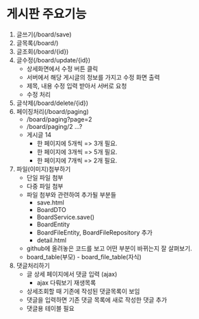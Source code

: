 # 게시판 주요기능
1. 글쓰기(/board/save)
2. 글목록(/board/)
3. 글조회(/board/{id})
4. 글수정(/board/update/{id})
    - 상세화면에서 수정 버튼 클릭
    - 서버에서 해당 게시글의 정보를 가지고 수정 화면 출력
    - 제목, 내용 수정 입력 받아서 서버로 요청
    - 수정 처리
5. 글삭제(/board/delete/{id})
6. 페이징처리(/board/paging)
    - /board/paging?page=2
    - /board/paging/2 ...?
    - 게시글 14
      - 한 페이지에 5개씩 => 3개 필요.
      - 한 페이지에 3개씩 => 5개 필요.
      - 한 페이지에 7개씩 => 2개 필요. 
7. 파일(이미지)첨부하기
    - 단일 파일 첨부
    - 다중 파일 첨부
    - 파일 첨부와 관련하여 추가될 부분들
      - save.html
      - BoardDTO
      - BoardService.save()
      - BoardEntity
      - BoardFileEntity, BoardFileRepository 추가
      - detail.html
    - github에 올려놓은 코드를 보고 어떤 부분이 바뀌는지 잘 살펴보기.
    - board_table(부모) - board_file_table(자식)
8. 댓글처리하기
    - 글 상세 페이지에서 댓글 입력 (ajax)
      - ajax 다뤄보기 재생목록
    - 상세조회할 때 기존에 작성된 댓글목록이 보임
    - 댓글을 입력하면 기존 댓글 목록에 새로 작성한 댓글 추가
    - 댓글용 테이블 필요